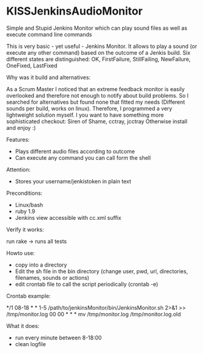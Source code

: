 KISSJenkinsAudioMonitor
=======================

Simple and Stupid Jenkins Monitor which can play sound files as well as execute command line commands

This is very basic - yet useful - Jenkins Monitor.
It allows to play a sound (or execute any other command) based on the outcome of a Jenkis build.
Six different states are distinguished: OK, FirstFailure, StillFailing, NewFailure, OneFixed, LastFixed

Why was it build and alternatives:

As a Scrum Master I noticed that an extreme feedback monitor is easily overlooked and therefore not enough to notify about build problems.
So I searched for alternatives but found none that fitted my needs (Different sounds per build, works on linux).
Therefore, I programmed a very lightweight solution myself.
I you want to have something more sophisticated checkout: Siren of Shame, cctray, jcctray
Otherwise install and enjoy :)

Features:
- Plays different audio files according to outcome
- Can execute any command you can call form the shell

Attention:
- Stores your username/jenkistoken in plain text

Preconditions: 
- Linux/bash
- ruby 1.9
- Jenkins view accessible with cc.xml suffix 

Verify it works: 

run rake -> runs all tests 

Howto use:
- copy into a directory
- Edit the sh file in the bin directory (change user, pwd, url, directories, filenames, sounds or actions)
- edit crontab file to call the script periodically (crontab -e)


Crontab example:

*/1 08-18 * * 1-5 /path/to/jenkinsMonitor/bin/JenkinsMonitor.sh 2>&1 >> /tmp/monitor.log
00 00 * * * mv /tmp/monitor.log /tmp/monitor.log.old

What it does:
- run every minute between 8-18:00
- clean logfile

